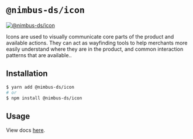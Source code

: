 # `@nimbus-ds/icon`

[![@nimbus-ds/icon](https://img.shields.io/npm/v/@nimbus-ds/icon?label=%40nimbus-ds%2Ficon)](https://www.npmjs.com/package/@nimbus-ds/icon)

Icons are used to visually communicate core parts of the product and available actions. They can act as wayfinding tools to help merchants more easily understand where they are in the product, and common interaction patterns that are available..

## Installation

```sh
$ yarn add @nimbus-ds/icon
# or
$ npm install @nimbus-ds/icon
```

## Usage

View docs [here](https://nimbus.nuvemshop.com.br/documentation/atomic-components/icon).
